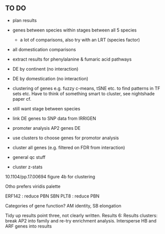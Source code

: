 
## TO DO

- plan results
- genes between species within stages between all 5 species
     - a lot of comparisons, also try with an LRT (species factor)
- all domestication comparisons
- extract results for phenylalanine & fumaric acid pathways
- DE by continent (no interaction)
- DE by domestication (no interaction)
- clustering of genes e.g. fuzzy c-means, tSNE etc. to find patterns in TF sets etc. Have to think of something smart to cluster, see nightshade paper cf.
- still want stage between species

- link DE genes to SNP data from IRRIGEN
- promoter analysis AP2 genes DE
- use clusters to choose genes for promotor analysis

- cluster all genes (e.g. filtered on FDR from interaction)
- general qc stuff
- cluster z-stats

10.1104/pp.17.00694 figure 4b for clustering

Otho prefers viridis palette

ERF142 : reduce PBN SBN
PLT8 : reduce PBN

Categories of gene function? AM identity, SB elongation

Tidy up results point three, not clearly written.
Results 6: 
Results clusters: break AP2 into family and re-try enrichment analysis.
Intersperse HB and ARF genes into results